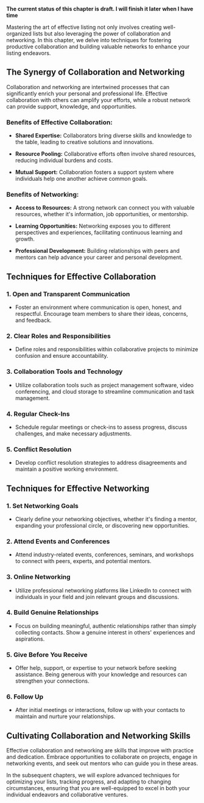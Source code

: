 **The current status of this chapter is draft. I will finish it later when I have time**

Mastering the art of effective listing not only involves creating well-organized lists but also leveraging the power of collaboration and networking. In this chapter, we delve into techniques for fostering productive collaboration and building valuable networks to enhance your listing endeavors.

The Synergy of Collaboration and Networking
-------------------------------------------

Collaboration and networking are intertwined processes that can significantly enrich your personal and professional life. Effective collaboration with others can amplify your efforts, while a robust network can provide support, knowledge, and opportunities.

### Benefits of Effective Collaboration:

* **Shared Expertise:** Collaborators bring diverse skills and knowledge to the table, leading to creative solutions and innovations.

* **Resource Pooling:** Collaborative efforts often involve shared resources, reducing individual burdens and costs.

* **Mutual Support:** Collaboration fosters a support system where individuals help one another achieve common goals.

### Benefits of Networking:

* **Access to Resources:** A strong network can connect you with valuable resources, whether it's information, job opportunities, or mentorship.

* **Learning Opportunities:** Networking exposes you to different perspectives and experiences, facilitating continuous learning and growth.

* **Professional Development:** Building relationships with peers and mentors can help advance your career and personal development.

Techniques for Effective Collaboration
--------------------------------------

### 1. **Open and Transparent Communication**

* Foster an environment where communication is open, honest, and respectful. Encourage team members to share their ideas, concerns, and feedback.

### 2. **Clear Roles and Responsibilities**

* Define roles and responsibilities within collaborative projects to minimize confusion and ensure accountability.

### 3. **Collaboration Tools and Technology**

* Utilize collaboration tools such as project management software, video conferencing, and cloud storage to streamline communication and task management.

### 4. **Regular Check-Ins**

* Schedule regular meetings or check-ins to assess progress, discuss challenges, and make necessary adjustments.

### 5. **Conflict Resolution**

* Develop conflict resolution strategies to address disagreements and maintain a positive working environment.

Techniques for Effective Networking
-----------------------------------

### 1. **Set Networking Goals**

* Clearly define your networking objectives, whether it's finding a mentor, expanding your professional circle, or discovering new opportunities.

### 2. **Attend Events and Conferences**

* Attend industry-related events, conferences, seminars, and workshops to connect with peers, experts, and potential mentors.

### 3. **Online Networking**

* Utilize professional networking platforms like LinkedIn to connect with individuals in your field and join relevant groups and discussions.

### 4. **Build Genuine Relationships**

* Focus on building meaningful, authentic relationships rather than simply collecting contacts. Show a genuine interest in others' experiences and aspirations.

### 5. **Give Before You Receive**

* Offer help, support, or expertise to your network before seeking assistance. Being generous with your knowledge and resources can strengthen your connections.

### 6. **Follow Up**

* After initial meetings or interactions, follow up with your contacts to maintain and nurture your relationships.

Cultivating Collaboration and Networking Skills
-----------------------------------------------

Effective collaboration and networking are skills that improve with practice and dedication. Embrace opportunities to collaborate on projects, engage in networking events, and seek out mentors who can guide you in these areas.

In the subsequent chapters, we will explore advanced techniques for optimizing your lists, tracking progress, and adapting to changing circumstances, ensuring that you are well-equipped to excel in both your individual endeavors and collaborative ventures.
